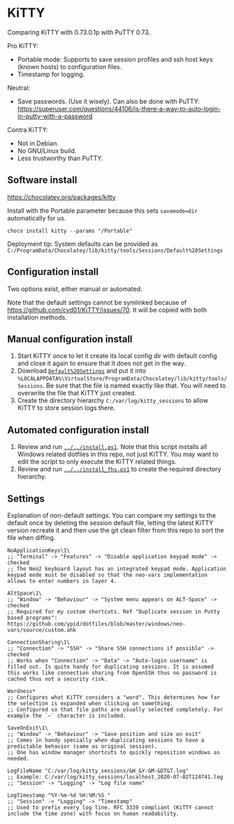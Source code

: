 # KiTTY

Comparing KiTTY with 0.73.0.1p with PuTTY 0.73.

Pro KiTTY:

* Portable mode: Supports to save session profiles and ssh host keys (known hosts) to configuration files.
* Timestamp for logging.

Neutral:

* Save passwords. (Use it wisely). Can also be done with PuTTY: https://superuser.com/questions/44106/is-there-a-way-to-auto-login-in-putty-with-a-password

Contra KiTTY:

* Not in Debian.
* No GNU/Linux build.
* Less trustworthy than PuTTY.

## Software install

https://chocolatey.org/packages/kitty

Install with the Portable parameter because this sets `savemode=dir` automatically for us.

```dosbatch
choco install kitty --params "/Portable"
```

Deployment tip: System defaults can be provided as `C:/ProgramData/Chocolatey/lib/kitty/tools/Sessions/Default%20Settings`

## Configuration install

Two options exist, either manual or automated.

Note that the default settings cannot be symlinked because of https://github.com/cyd01/KiTTY/issues/70. It will be copied with both installation methods.

## Manual configuration install

1. Start KiTTY once to let it create its local config dir with default config and close it again to ensure that it does not get in the way.
2. Download [`Default%20Settings`](./Sessions/Default%20Settings) and put it into `%LOCALAPPDATA%\VirtualStore/ProgramData/Chocolatey/lib/kitty/tools/Sessions`. Be sure that the file is named exactly like that. You will need to overwrite the file that KiTTY just created.
3. Create the directory hierarchy `C:/var/log/kitty_sessions` to allow KiTTY to store session logs there.

## Automated configuration install

1. Review and run [`../../install.ps1`](../../install.ps1). Note that this script installs all Windows related dotfiles in this repo, not just KiTTY. You may want to edit the script to only execute the KiTTY related things.
2. Review and run [`../../install_fhs.ps1`](../../install_fhs.ps1) to create the required directory hierarchy.

## Settings

Explanation of non-default settings. You can compare my settings to the default once by deleting the session default file, letting the latest KiTTY version recreate it and then use the git clean filter from this repo to sort the file when diffing.

```
NoApplicationKeys\1\
;; "Terminal" -> "Features" -> "Disable application keypad mode" -> checked
;; The Neo2 keyboard layout has an integrated keypad mode. Application keypad mode must be disabled so that the neo-vars implementation allows to enter numbers in layer 4.

AltSpace\1\
;; "Window" -> "Behaviour" -> "System menu appears on ALT-Space" -> checked
;; Required for my custom shortcuts. Ref "Duplicate session in Putty based programs": https://github.com/ypid/dotfiles/blob/master/windows/neo-vars/source/custom.ahk

ConnectionSharing\1\
;; "Connection" -> "SSH" -> "Share SSH connections if possible" -> checked
;; Works when "Connection" -> "Data" -> "Auto-login username" is filled out. Is quite handy for duplicating sessions. It is assumed this works like connection sharing from OpenSSH thus no password is cached thus not a security risk.

Wordness*
;; Configures what KiTTY considers a "word". This determines how far the selection is expanded when clicking on something.
;; Configured so that file paths are usually selected completely. For example the `~` character is included.

SaveOnExit\1\
;; "Window" -> "Behaviour" -> "Save position and size on exit"
;; Comes in handy specially when duplicating sessions to have a predictable behavior (same as original session).
;; One has window manager shortcuts to quickly reposition windows as needed.

LogFileName "C:/var/log/kitty_sessions/&H_&Y-&M-&DT&T.log"
;; Example: C:/var/log/kitty_sessions/localhost_2020-07-02T124741.log
;; "Session" -> "Logging" -> "Log file name"

LogTimestamp "%Y-%m-%d %H:%M:%S "
;; "Session" -> "Logging" -> "Timestamp"
;; Used to prefix every log line. RFC 3339 compliant (KiTTY cannot include the time zone) with focus on human readability.
```
